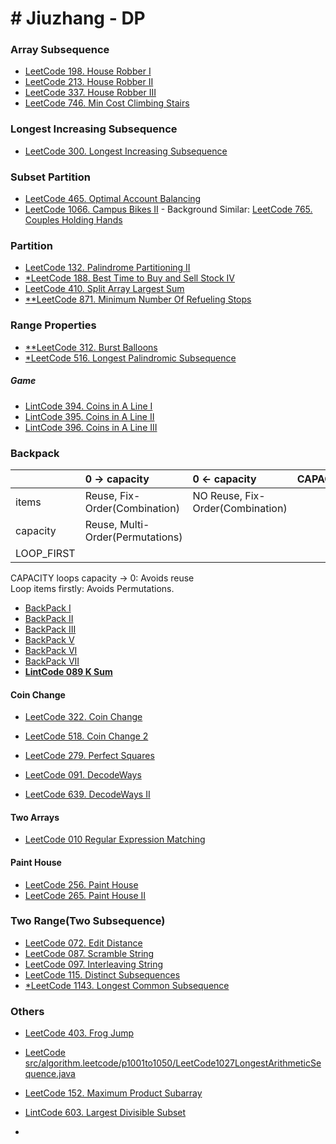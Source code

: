 # # Jiuzhang - DP

### Array Subsequence

+ [LeetCode 198. House Robber I](../../../../../../../../../karakoram/kb/kb0150/src/main/java/com/anonymouscorgi/karakoram/kb0150/LeetCode198HouseRobberI.java)
+ [LeetCode 213. House Robber II](../../../../../../../../../karakoram/kb/kb0200/src/main/java/com/anonymouscorgi/karakoram/kb0200/LeetCode213HouseRobberII.java)
+ [LeetCode 337. House Robber III](../../../../../../../../../karakoram/kb/kb0300/src/main/java/com/anonymouscorgi/karakoram/kb0300/LeetCode337HouseRobberIII.java)
+ [LeetCode 746. Min Cost Climbing Stairs](../../../../../../../../../karakoram/kb/kb0700/src/main/java/com/anonymouscorgi/karakoram/kb0700/LeetCode746MinCostClimbingStairs.java)

### Longest Increasing Subsequence

+ [LeetCode 300. Longest Increasing Subsequence](/src/leetcode/p251to300/LeetCode300LongestIncreasingSubsequence.java)

### Subset Partition

+ [LeetCode 465. Optimal Account Balancing](/src/leetcode/p451to500/LeetCode465OptimalAccountBalancing.java)
+ [LeetCode 1066. Campus Bikes II](/src/leetcode/p1051to1100/LeetCode1066CampusBikesII.java) - Background Similar: [LeetCode 765. Couples Holding Hands](/src/leetcode/p751to800/LeetCode765CouplesHoldingHands.java)

### Partition

+ [LeetCode 132. Palindrome Partitioning II](/src/leetcode/p101to150/LeetCode132PalindromePartitioningII.java)
+ [*LeetCode 188. Best Time to Buy and Sell Stock IV](/src/leetcode/p151to200/LeetCode188BestTimeToBuyAndSellStockIV.java)
+ [LeetCode 410. Split Array Largest Sum](/src/leetcode/p401to450/LeetCode410SplitArrayLargestSum.java)
+ [**LeetCode 871. Minimum Number Of Refueling Stops](/src/leetcode/p851to900/LeetCode871MinimumNumberOfRefuelingStops.java)

### Range Properties

+ [**LeetCode 312. Burst Balloons](/src/leetcode/p301to350/LeetCode312BurstBalloons.java)
+ [*LeetCode 516. Longest Palindromic Subsequence](/src/leetcode/p501to550/LeetCode516LongestPalindromicSubsequence.java)

##### Game

+ [LintCode 394. Coins in A Line I](/src/lintcode/p351to400/LintCode394CoinsInALineI.java)
+ [LintCode 395. Coins in A Line II](/src/lintcode/p351to400/LintCode395CoinsInALineII.java)
+ [LintCode 396. Coins in A Line III](/src/lintcode/p351to400/LintCode396CoinsInALineIII.java)

### Backpack

  |            | 0 -> capacity                    | 0 <- capacity                    | CAPACITY |
  |:---------- |:-------------------------------- |:-------------------------------- |:-------- |
  | items      | Reuse, Fix-Order(Combination)    | NO Reuse, Fix-Order(Combination) |          |
  | capacity   | Reuse, Multi-Order(Permutations) |                                  |          |
  | LOOP_FIRST |                                  |                                  |          |

CAPACITY loops capacity -> 0: Avoids reuse  
Loop items firstly: Avoids Permutations.

+ [BackPack I](dp/backpack/BackPackI.java)
+ [BackPack II](dp/backpack/BackPackII.java)
+ [BackPack III](dp/backpack/BackPackIII.java)
+ [BackPack V](dp/backpack/BackPackV.java)
+ [BackPack VI](dp/backpack/BackPackVI.java)
+ [BackPack VII](dp/backpack/BackPackVII.java)
+ **[LintCode 089 K Sum](../../../../../../../../../karakoram/kb/kb0050/src/main/java/com/anonymouscorgi/karakoram/kb0050//LintCode089KSum.java)**

#### Coin Change

+ [LeetCode 322. Coin Change](../../../../../../../../../karakoram/kb/kb0300/src/main/java/com/anonymouscorgi/karakoram/kb0300/LeetCode322CoinChange.java)
+ [LeetCode 518. Coin Change 2](../../../../../../../../../karakoram/kb/kb0500/src/main/java/com/anonymouscorgi/karakoram/kb0500/LeetCode518CoinChange2.java)
+ [LeetCode 279. Perfect Squares](../../../../../../../../../karakoram/kb/kb0250/src/main/java/com/anonymouscorgi/karakoram/kb0250/LeetCode279PerfectSquares.java)

+ [LeetCode 091. DecodeWays](../../../../../../../../../karakoram/kb/kb0050/src/main/java/com/anonymouscorgi/karakoram/kb0050/LeetCode091DecodeWays.java)
+ [LeetCode 639. DecodeWays II](../../../../../../../../../karakoram/kb/kb0600/src/main/java/com/anonymouscorgi/karakoram/kb0600/LeetCode639DecodeWaysII.java)

#### Two Arrays

+ [LeetCode 010 Regular Expression Matching](../../../../../../../../../karakoram/kb/kb0000/src/main/java/com/anonymouscorgi/karakoram/kb0000/LeetCode010RegularExpressionMatching.java)

#### Paint House

+ [LeetCode 256. Paint House](../../../../../../../../../karakoram/kb/kb0250/src/main/java/com/anonymouscorgi/karakoram/kb0250/LeetCode256PaintHouse.java)
+ [LeetCode 265. Paint House II](../../../../../../../../../karakoram/kb/kb0250/src/main/java/com/anonymouscorgi/karakoram/kb0250/LeetCode265PaintHouseII.java)

### Two Range(Two Subsequence)

+ [LeetCode 072. Edit Distance](/src/leetcode/p051to100/LeetCode072EditDistance.java)
+ [LeetCode 087. Scramble String](/src/leetcode/p051to100/LeetCode087ScrambleString.java)
+ [LeetCode 097. Interleaving String](/src/leetcode/p051to100/LeetCode097InterleavingString.java)
+ [LeetCode 115. Distinct Subsequences](/src/leetcode/p101to150/LeetCode115DistinctSubsequences.java)
+ [*LeetCode 1143. Longest Common Subsequence](/src/leetcode/p1101to1150/LeetCode1143LongestCommonSubsequence.java)

### Others

+ [LeetCode 403. Frog Jump](/src/leetcode/p401to450/LeetCode403FrogJump.java)
+ [LeetCode src/algorithm.leetcode/p1001to1050/LeetCode1027LongestArithmeticSequence.java](/src/leetcode/p1001to1050/LeetCode1027LongestArithmeticSequence.java)
+ [LeetCode 152. Maximum Product Subarray](../../../../../../../../../karakoram/kb/kb0150/src/main/java/com/anonymouscorgi/karakoram/kb0150/LeetCode152MaximumProductSubarray.java)
+ [LintCode 603. Largest Divisible Subset](../../../../../../../../../karakoram/kb/kb0600/src/main/java/com/anonymouscorgi/karakoram/kb0600/LintCode603LargestDivisibleSubset.java)

+ [](../../../../../../../../../)
